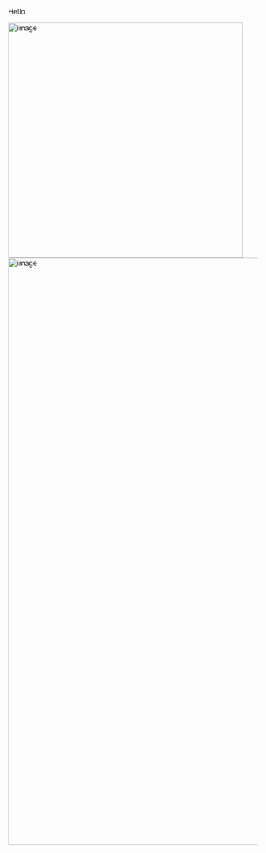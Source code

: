 Hello


<img width="474" alt="image" src="https://github.com/user-attachments/assets/32f6b92c-b3e8-40a5-806c-7e73cbafc7f0">


<img width="1183" alt="image" src="https://github.com/user-attachments/assets/d1d340f1-bc1e-4438-8f11-987ada73d4f8">


